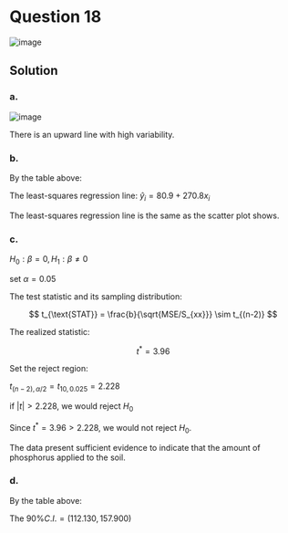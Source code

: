# Question 18
![image](https://github.com/user-attachments/assets/b0a17e0c-7e10-4570-b9c8-e00d464cd61d)

## Solution
### a.
![image](https://github.com/user-attachments/assets/7504969e-ea29-4eb4-ba7d-97ff257bf779)

There is an upward line with high variability.

### b.

By the table above:

The least-squares regression line: $\hat{y}_i = 80.9 + 270.8 x_i$

The least-squares regression line is the same as the scatter plot shows.

### c.

$H_0: \beta=0, H_1:\beta \neq 0$

set $\alpha=0.05$

The test statistic and its sampling distribution:

$$
t_{\text{STAT}} = \frac{b}{\sqrt{MSE/S_{xx}}} \sim t_{(n-2)}
$$

The realized statistic:

$$
t^* = 3.96
$$

Set the reject region:

$t_{(n-2),\alpha/2}=t_{10,0.025}=2.228$

if $|t|>2.228$, we would reject $H_0$

Since $t^*=3.96>2.228$, we would not reject $H_0$.

The data present sufficient evidence to indicate that the amount of phosphorus applied to the soil.

### d.
By the table above:

The $90 \% C.I. = (112.130, 157.900)$
